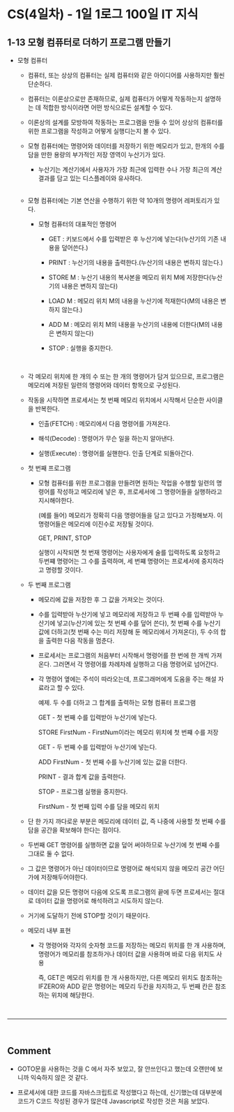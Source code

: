 # CS(4일차) - 1일 1로그 100일 IT 지식

## 1-13 모형 컴퓨터로 더하기 프로그램 만들기
  
  - 모형 컴퓨터

    - 컴퓨터, 또는 상상의 컴퓨터는 실제 컴퓨터와 같은 아이디어를 사용하지만 훨씬 단순하다. 
    
    - 컴퓨터는 이론상으로만 존재하므로, 실제 컴퓨터가 어떻게 작동하는지 설명하는 데 적합한 방식이라면 어떤 방식으로든 설계할 수 있다.

    - 이론상의 설계를 모방하여 작동하는 프로그램을 만들 수 있어 상상의 컴퓨터를 위한 프로그램을 작성하고 어떻게 실행디는지 볼 수 있다.

    - 모형 컴퓨터에는 명령어와 데이터를 저장하기 위한 메모리가 있고, 한개의 수를 담을 만한 용량의 부가적인 저장 영역이 누산기가 있다.

        - 누산기는 계산기에서 사용자가 가장 최근에 입력한 수나 가장 최근의 계산 결과를 담고 있는 디스플레이와 유사하다.

        <br />

    - 모형 컴퓨터에는 기본 연산을 수행하기 위한 약 10개의 명령어 레퍼토리가 있다.

        - 모형 컴퓨터의 대표적인 명령어

            - GET : 키보드에서 수를 입력받은 후 누산기에 넣는다(누산기의 기존 내용을 덮어쓴다.)

            - PRINT : 누산기의 내용을 출력한다.(누산기의 내용은 변하지 않는다.)

            - STORE M : 누산기 내용의 복사본을 메모리 위치 M에 저장한다(누산기의 내용은 변하지 않는다)

            - LOAD M : 메모리 위치 M의 내용을 누산기에 적재한다(M의 내용은 변하지 않는다.)

            - ADD M : 메모리 위치 M의 내용을 누산기의 내용에 더한다(M의 내용은 변하지 않는다)

            - STOP : 실행을 중지한다.
        
        <br />

    - 각 메모리 위치에 한 개의 수 또는 한 개의 명령어가 담겨 있으므로, 프로그램은 메모리에 저장된 일련의 명령어와 데이터 항목으로 구성된다.
  
    - 작동을 시작하면 프로세서는 첫 번째 메모리 위치에서 시작해서 단순한 사이클을 반복한다.
  
        - 인출(FETCH) : 메모리에서 다음 명령어를 가져온다.

        - 해석(Decode) : 명령어가 무슨 일을 하는지 알아낸다.

        - 실행(Execute) : 명령어를 실핸한다. 인출 단계로 되돌아간다.

     - 첫 번째 프로그램

        - 모형 컴퓨터를 위한 프로그램을 만들려면 원하는 작업을 수행할 일련의 명령어를 작성하고 메모리에 넣은 후, 프로세서에 그 명령어들을 실행하라고 지시해야한다.
  
            (예를 들어) 메모리가 정확히 다음 명령어들을 담고 있다고 가정해보자. 이 명령어들은 메모리에 이진수로 저장될 것이다.
        
            GET, PRINT, STOP

            실행이 시작되면 첫 번재 명령어는 사용자에게 술를 입력하도록 요청하고 두번쨰 명령어는 그 수를 출력하며, 세 번쨰 명령어는 프로세서에 중지하라고 명령할 것이다.
  
     - 두 번째 프로그램
    
        - 메모리에 값을 저장한 후 그 값을 가져오는 것이다.
    
        - 수를 입력받아 누산기에 넣고 메모리에 저장하고 두 번째 수를 입력받아 누산기에 넣고(누산기에 있는 첫 번째 수를 덮어 쓴다), 첫 번째 수를 누산기 값에 더하고(첫 번째 수는 미리 저장해 둔 메모리에서 가져온다), 두 수의 합을 출력한 다음 작동을 멈춘다.
    
        - 프로세서는 프로그램의 처음부터 시작해서 명령어를 한 번에 한 개씩 가져온다. 그러면서 각 명령어를 차례차례 실행하고 다음 명령어로 넘어간다.
    
        - 각 명령어 옆에는 주석이 따라오는데, 프로그래머에게 도움을 주는 해설 자료라고 할 수 있다.

            예제. 두 수를 더하고 그 합계를 출력하는 모형 컴퓨터 프로그램

            GET - 첫 번째 수를 입력받아 누산기에 넣는다.

            STORE FirstNum - FirstNum이라는 메모리 위치에 첫 번쨰 수를 저장

            GET - 두 번째 수를 입력받아 누산기에 넣는다.

            ADD FirstNum - 첫 번째 수를 누산기에 있는 값을 더한다.

            PRINT - 결과 합계 값을 출력한다.

            STOP - 프로그램 실행을 중지한다.

            FirstNum - 첫 번째 입력 수를 담을 메모리 위치

     - 단 한 가지 까다로운 부분은 메모리에 데이터 값, 즉 나중에 사용할 첫 번째 수를 담을 공간을 확보해야 한다는 점이다.

     - 두번째 GET 명령어를 실행하면 값을 덮어 써야하므로 누산기에 첫 번째 수를 그대로 둘 수 없다.

     - 그 값은 명령어가 아닌 데이터이므로 명령어로 해석되지 않을 메모리 공간 어딘가에 저장해두어야한다.

     - 데이터 값을 모든 명령어 다음에 오도록 프로그램의 끝에 두면 프로세서는 절대로 데이터 값을 명령어로 해석하려고 시도하지 않는다.

     - 거기에 도달하기 전에 STOP할 것이기 때문이다.

     - 메모리 내부 표현
  
        - 각 명령어와 각자의 숫자형 코드를 저장하는 메모리 위치를 한 개 사용하며, 명령어가 메모리를 참조하거나 데이터 값을 사용하며 바로 다음 위치도 사용

            즉, GET은 메모리 위치를 한 개 사용하지만, 다른 메모리 위치도 참조하는 IFZERO와 ADD 같은 명령어는 메모리 두칸을 차지하고, 두 번째 칸은 참조하는 위치에 해당한다.

<br />  
<hr />
<br />

## Comment

  - GOTO문을 사용하는 것을 C 에서 자주 보았고, 잘 안쓰인다고 했는데 오랜만에 보니까 익숙하지 않은 것 같다.
  
  - 프로세서에 대한 코드를 자바스크립트로 작성했다고 하는데, 신기했는데 대부분에 코드가 C코드 작성된 경우가 많은데 Javascript로 작성한 것은 처음 보았다.

